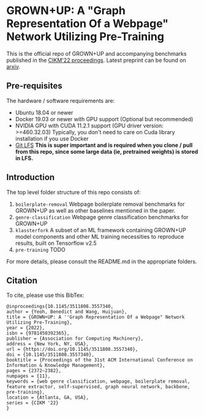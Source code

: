 # GROWN+UP: A "Graph Representation Of a Webpage" Network Utilizing Pre-Training
This is the official repo of GROWN+UP and accompanying benchmarks published in the [CIKM'22 proceedings](https://dl.acm.org/doi/10.1145/3511808.3557340). Latest preprint can be found on [arxiv](https://arxiv.org/abs/2208.02252).

## Pre-requisites
The hardware / software requirements are:

* Ubuntu 18.04 or newer
* Docker 19.03 or newer with GPU support (Optional but recommended)
* NVIDIA GPU with CUDA 11.2.1 support (GPU driver version: >=460.32.03)
Typically, you don't need to care on Cuda library installation if you use Docker
* [Git LFS](https://git-lfs.github.com/)
**This is super important and is required when you clone / pull from this repo, since some large data (ie, pretrained weights) is stored in LFS.**

## Introduction
The top level folder structure of this repo consists of:

1. `boilerplate-removal`
Webpage boilerplate removal benchmarks for GROWN+UP as well as other baselines mentioned in the paper.
2. `genre-classification`
Webpage genre classification benchmarks for GROWN+UP
3. `klassterfork`
A subset of an ML framework containing GROWN+UP model components and other ML training necessities to reproduce results, built on Tensorflow v2.5
4. `pre-training` TODO

For more details, please consult the README.md in the appropriate folders.

## Citation
To cite, please use this BibTex:

```
@inproceedings{10.1145/3511808.3557340,
author = {Yeoh, Benedict and Wang, Huijuan},
title = {GROWN+UP: A ''Graph Representation Of a Webpage" Network Utilizing Pre-Training},
year = {2022},
isbn = {9781450392365},
publisher = {Association for Computing Machinery},
address = {New York, NY, USA},
url = {https://doi.org/10.1145/3511808.3557340},
doi = {10.1145/3511808.3557340},
booktitle = {Proceedings of the 31st ACM International Conference on Information & Knowledge Management},
pages = {2372–2382},
numpages = {11},
keywords = {web genre classification, webpage, boilerplate removal, feature extractor, self-supervised, graph neural network, backbone, pre-training},
location = {Atlanta, GA, USA},
series = {CIKM '22}
}
```




